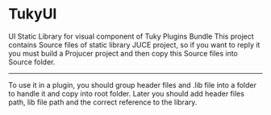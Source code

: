# TukyUI
UI Static Library for visual component of Tuky Plugins Bundle
This project contains Source files of static library JUCE project,
so if you want to reply it you must build a Projucer project and then copy this Source files into Source folder.

---

To use it in a plugin, you should group header files and .lib file into a folder to handle it and copy into root folder.
Later you should add header files path, lib file path and the correct reference to the library.